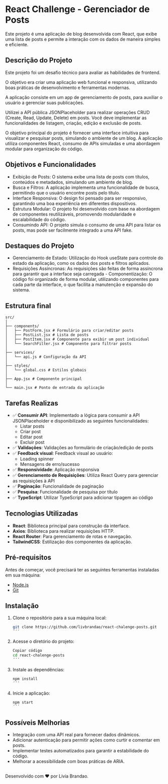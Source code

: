 # React Challenge - Gerenciador de Posts

Este projeto é uma aplicação de blog desenvolvida com React, que exibe uma lista de posts e permite a interação com os dados de maneira simples e eficiente.

## **Descrição do Projeto**

Este projeto foi um desafio técnico para avaliar as habilidades de frontend.

O objetivo era criar uma aplicação web funcional e responsiva, utilizando boas práticas de desenvolvimento e ferramentas modernas.

A aplicação consiste em um app de gerenciamento de posts, para auxiliar o usuário a gerenciar suas publicações.

Utilizei a API pública JSONPlaceholder para realizar operações CRUD (Create, Read, Update, Delete) em posts.
Você deve implementar as funcionalidades de listagem, criação, edição e exclusão de posts.

O objetivo principal do projeto é fornecer uma interface intuitiva para visualizar e pesquisar posts, simulando o ambiente de um blog. A aplicação utiliza componentes React, consumo de APIs simuladas e uma abordagem modular para organização do código.

## **Objetivos e Funcionalidades**

- Exibição de Posts: O sistema exibe uma lista de posts com títulos, conteúdos e metadados, simulando um ambiente de blog.
- Busca e Filtros: A aplicação implementa uma funcionalidade de busca, permitindo que o usuário encontre posts pelo título.
- Interface Responsiva: O design foi pensado para ser responsivo, garantindo uma boa experiência em diferentes dispositivos.
- Estrutura Modular: O projeto foi desenvolvido com base na abordagem de componentes reutilizáveis, promovendo modularidade e escalabilidade do código.
- Consumindo API: O projeto simula o consumo de uma API para listar os posts, mas pode ser facilmente integrado a uma API fake.

## **Destaques do Projeto**

- Gerenciamento de Estado: Utilização do Hook useState para controle do estado da aplicação, como os dados dos posts e filtros aplicados.
- Requisições Assíncronas: As requisições são feitas de forma assíncrona para garantir que a interface seja carregada - Componentização: O código foi organizado de forma modular, utilizando componentes para cada parte da interface, o que facilita a manutenção e expansão do sistema.

## Estrutura final

```
src/
│
├── components/
│   ├── PostForm.jsx # Formulário para criar/editar posts
│   ├── PostList.jsx # Lista de posts
│   ├── PostItem.jsx # Componente para exibir um post individual
│   └── SearchFilter.jsx # Componente para filtrar posts
│
├── services/
│   └── api.js # Configuração da API
│
├── styles/
│   └── global.css # Estilos globais
│
├── App.jsx # Componente principal
│
└── main.jsx # Ponto de entrada da aplicação
```

## Tarefas Realizas

- ✅ **Consumir API**: Implementado a lógica para consumir a API JSONPlaceholder e disponibilizado as seguintes funcionalidades:
  - Listar posts
  - Criar post
  - Editar post
  - Excluir post
- ✅ **Validações**: Validações ao formulário de criação/edição de posts
- ✅ **Feedback visual**: Feedback visual ao usuário:
  - Loading spinner
  - Mensagens de erro/sucesso
- ✅ **Responsividade**: Aplicação responsiva
- ✅ **Gerenciamento de Requisições**: Utiliza React Query para gerenciar as requisições à API
- ✅ **Paginação**: Funcionalidade de paginação
- ✅ **Pesquisa**: Funcionalidade de pesquisa por título
- ✅ **TypeScript**: Utilizar TypeScript para adicionar tipagem ao código

## **Tecnologias Utilizadas**

- **React**: Biblioteca principal para construção da interface.
- **Axios**: Biblioteca para realizar requisições HTTP.
- **React Router**: Para gerenciamento de rotas e navegação.
- **TailwindCSS**: Estilização dos componentes da aplicação.

## **Pré-requisitos**

Antes de começar, você precisará ter as seguintes ferramentas instaladas em sua máquina:

- [Node.js](https://nodejs.org/)
- [Git](https://git-scm.com/)

## **Instalação**

1. Clone o repositório para a sua máquina local:

   ```bash
   git clone https://github.com/livbrandao/react-chalenge-posts.git
   ´´´

   ```

2. Acesse o diretório do projeto:

   ```bash
   Copiar código
   cd react-chalenge-posts
   ´´´

   ```

3. Instale as dependências:

   ```bash
   npm install
   ´´´

   ```

4. Inicie a aplicação:
   ```bash
   npm start
   ´´´
   ```

## Possíveis Melhorias

- Integração com uma API real para fornecer dados dinâmicos.
- Adicionar autenticação para permitir ações como curtir e comentar em posts.
- Implementar testes automatizados para garantir a estabilidade do código.
- Melhorar a acessibilidade com boas práticas de ARIA.

##

Desenvolvido com ❤️ por Livia Brandao.
